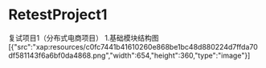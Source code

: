 # RetestProject1
复试项目1（分布式电商项目）
1.基础模块结构图
[{"src":"xap:resources/c0fc7441b41610260e868be1bc48d880224d7ffda70df581143f6a6bf0da4868.png","width":654,"height":360,"type":"image"}]